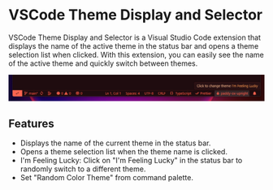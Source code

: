 # VSCode Theme Display and Selector

VSCode Theme Display and Selector is a Visual Studio Code extension that displays the name of the active theme in the status bar and opens a theme selection list when clicked. With this extension, you can easily see the name of the active theme and quickly switch between themes.

![screenshot](images/statusbar-theme-display.png)

## Features

- Displays the name of the current theme in the status bar.
- Opens a theme selection list when the theme name is clicked.
- I'm Feeling Lucky: Click on "I'm Feeling Lucky" in the status bar to randomly switch to a different theme.
- Set "Random Color Theme" from command palette.
